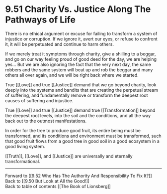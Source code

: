 # 9.51 Charity Vs. Justice Along The Pathways of Life

There is no ethical argument or excuse for failing to transform a system of injustice or corruption. If we ignore it, avert our eyes, or refuse to confront it, it will be perpetuated and continue to harm others.

If we merely treat it symptoms through charity, give a shilling to a beggar, and go on our way feeling proud of good deed for the day, we are helping yes… But we are also ignoring the fact that the very next day, the same robbers and the same system will beat up and rob the beggar and many others all over again, and we will be right back where we started.

True [[Love]] and true [[Justice]] demand that we go beyond charity, look deeply into the systems and bandits that are creating the perpetual stream of suffering, and fundamentally remove or transform the deepest root causes of suffering and injustice.

True [[Love]] and true [[Justice]] demand true [[Transformation]] beyond the deepest root levels, into the soil and the conditions, and all the way back out to the outmost manifestations. 

In order for the tree to produce good fruit, its entire being must be transformed, and its conditions and environment must be transformed, such that good fruit flows from a good tree in good soil in a good ecosystem in a good living system. 

[[Truth]], [[Love]], and [[Justice]] are universally and eternally transformational. 

___

Forward to [[9.52 Who Has The Authority And Responsibility To Fix It?]]             
Back to [[9.50 But Look at All the Good!]]                  
Back to table of contents [[The Book of Lionsberg]]  